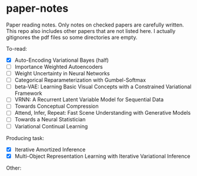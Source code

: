 # paper-notes
Paper reading notes. Only notes on checked papers are carefully written. This repo also includes other papers that are not listed here. I actually gitignores the pdf files so some directories are empty. 

To-read:

- [x] Auto-Encoding Variational Bayes (half)
- [ ] Importance Weighted Autoencoders 
- [ ] Weight Uncertainty in Neural Networks
- [ ] Categorical Reparameterization with Gumbel-Softmax
- [ ] beta-VAE: Learning Basic Visual Concepts with a Constrained Variational Framework
- [ ] VRNN: A Recurrent Latent Variable Model for Sequential Data
- [ ] Towards Conceptual Compression
- [ ] Attend, Infer, Repeat: Fast Scene Understanding with Generative Models
- [ ] Towards a Neural Statistician
- [ ] Variational Continual Learning

Producing task:

- [x] Iterative Amortized Inference
- [x] Multi-Object Representation Learning with Iterative Variational Inference

Other: